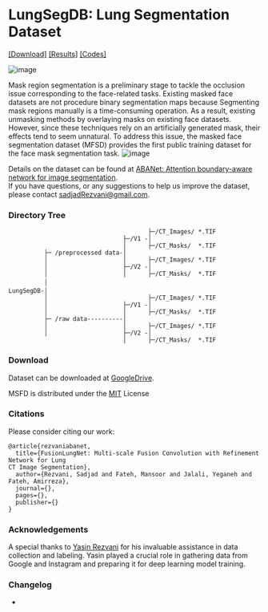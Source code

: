 # LungSegDB: Lung Segmentation Dataset

[[Download]](https://drive.google.com/file/d/1EjzpPq0GhpmlMoSUqnJIdukg_QQDJtgq/view?usp=drive_link) [[Results]](https://github.com/sadjadrz/FusionLungNet/tree/main?tab=readme-ov-file#results) [[Codes]](https://github.com/sadjadrz/FusionLungNet)

![image](https://github.com/user-attachments/assets/4abab8f2-9a0a-4f40-92e8-b3e8c4991bf0)

Mask region segmentation is a preliminary stage to tackle the occlusion issue corresponding to the face-related tasks. Existing masked face datasets are not procedure binary segmentation maps because Segmenting mask regions manually is a time-consuming operation. As a result, existing unmasking methods by overlaying masks on existing face datasets. However, since these techniques rely on an artificially generated mask, their effects tend to seem unnatural. To address this issue, the masked face segmentation dataset (MFSD) provides the first public training dataset for the face mask segmentation task.
![image](https://github.com/user-attachments/assets/c1b15a83-6e79-4694-8ce7-fe64a48cccc8)



Details on the dataset can be found at [ABANet: Attention boundary-aware network for image segmentation](https://doi.org/10.1111/exsy.13625).<br>
If you have questions, or any suggestions to help us improve the dataset, please contact sadjadRezvani@gmail.com.

### Directory Tree

                           
                               
```
                                       ├─/CT_Images/ *.TIF
                                ├─/V1 -│
                                │      ├─/CT_Masks/  *.TIF          
          ├─ /preprocessed data-│
          │                     │      ├─/CT_Images/ *.TIF
          │                     ├─/V2 -│
          │                     │      ├─/CT_Masks/  *.TIF 
          │　
LungSegDB-│　
          │                            ├─/CT_Images/ *.TIF
          │                     ├─/V1 -│
          │                     │      ├─/CT_Masks/  *.TIF          
          ├─ /raw data----------│
          │                     │      ├─/CT_Images/ *.TIF
          │                     ├─/V2 -│
                                │      ├─/CT_Masks/  *.TIF           
```

### Download 
Dataset can be downloaded at [GoogleDrive](https://drive.google.com/file/d/1EjzpPq0GhpmlMoSUqnJIdukg_QQDJtgq/view?usp=drive_link).

MSFD is distributed under the [MIT](https://github.com/sadjadrz/MFSD/blob/main/LICENSE) License


### Citations

Please consider citing our work:

```
@article{rezvaniabanet,
  title={FusionLungNet: Multi-scale Fusion Convolution with Refinement Network for Lung
CT Image Segmentation},
  author={Rezvani, Sadjad and Fateh, Mansoor and Jalali, Yeganeh and Fateh, Amirreza},
  journal={},
  pages={},
  publisher={}
}
```

### Acknowledgements
A special thanks to [Yasin Rezvani](https://github.com/YasinRezvani) for his invaluable assistance in data collection and labeling. Yasin played a crucial role in gathering data from Google and Instagram and preparing it for deep learning model training.

### Changelog 
* 


